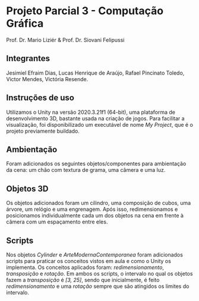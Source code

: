 # Projeto Parcial 3 - Computação Gráfica
Prof. Dr. Mario Liziér & Prof. Dr. Siovani Felipussi

## Integrantes
Jesimiel Efraim Dias,
Lucas Henrique de Araújo,
Rafael Pincinato Toledo,
Victor Mendes,
Victória Resende.

## Instruções de uso
Utilizamos o Unity na versão 2020.3.21f1 (64-bit), uma plataforma de desenvolvimento 3D, bastante usada na criação de jogos.
Para facilitar a visualização, foi disponibilizado um executável de nome *My Project*, que é o projeto previamente buildado.

## Ambientação
Foram adicionados os seguintes objetos/componentes para ambientação da cena: um chão com textura de grama, uma câmera e uma luz.

##  Objetos 3D 
Os objetos adicionados foram um cilindro, uma composição de cubos, uma árvore, um relógio e uma engrenagem. Após isso, redimensionamos e posicionamos individualmente cada um dos objetos na cena em frente à câmera com um espaçamento entre eles.

## Scripts
Nos objetos *Cylinder* e *ArteModernaContemporanea* foram adicionados scripts para praticar os conceitos vistos em aula e como o Unity os implementa.
Os conceitos aplicados foram: *redimensionamento*, *transposição* e *rotação*.
Em ambos os scripts, o intervalo no qual os objetos fazem a *transposição* é *[3, 25]*, sendo que inicialmente, é feito *redimensionamento* e uma *rotação* sempre que são atingidos os limites do intervalo.